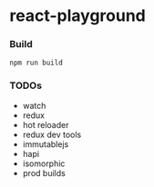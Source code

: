 # react-playground

### Build
`npm run build`

### TODOs
- watch
- redux
- hot reloader
- redux dev tools
- immutablejs
- hapi
- isomorphic
- prod builds
